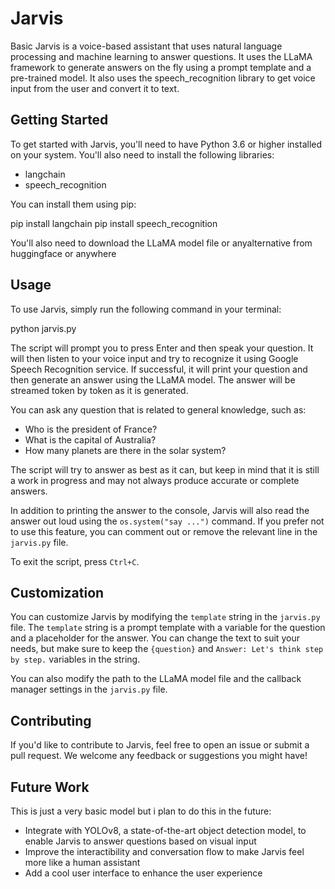 # Jarvis

Basic Jarvis is a voice-based assistant that uses natural language processing and machine learning to answer questions. It uses the LLaMA framework to generate answers on the fly using a prompt template and a pre-trained model. It also uses the speech_recognition library to get voice input from the user and convert it to text.

## Getting Started

To get started with Jarvis, you'll need to have Python 3.6 or higher installed on your system. You'll also need to install the following libraries:

* langchain
* speech_recognition

You can install them using pip:

pip install langchain
pip install speech_recognition

You'll also need to download the LLaMA model file or anyalternative from huggingface or anywhere

## Usage

To use Jarvis, simply run the following command in your terminal:

python jarvis.py

The script will prompt you to press Enter and then speak your question. It will then listen to your voice input and try to recognize it using Google Speech Recognition service. If successful, it will print your question and then generate an answer using the LLaMA model. The answer will be streamed token by token as it is generated.

You can ask any question that is related to general knowledge, such as:

* Who is the president of France?
* What is the capital of Australia?
* How many planets are there in the solar system?

The script will try to answer as best as it can, but keep in mind that it is still a work in progress and may not always produce accurate or complete answers.

In addition to printing the answer to the console, Jarvis will also read the answer out loud using the `os.system("say ...")` command. If you prefer not to use this feature, you can comment out or remove the relevant line in the `jarvis.py` file.

To exit the script, press `Ctrl+C`.

## Customization

You can customize Jarvis by modifying the `template` string in the `jarvis.py` file. The `template` string is a prompt template with a variable for the question and a placeholder for the answer. You can change the text to suit your needs, but make sure to keep the `{question}` and `Answer: Let's think step by step.` variables in the string.

You can also modify the path to the LLaMA model file and the callback manager settings in the `jarvis.py` file.

## Contributing

If you'd like to contribute to Jarvis, feel free to open an issue or submit a pull request. We welcome any feedback or suggestions you might have!

## Future Work

This is just a very basic model but i plan to do this in the future:

* Integrate with YOLOv8, a state-of-the-art object detection model, to enable Jarvis to answer questions based on visual input
* Improve the interactibility and conversation flow to make Jarvis feel more like a human assistant
* Add a cool user interface to enhance the user experience




